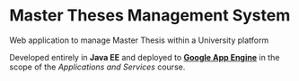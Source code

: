 # Master Theses Management System
Web application to manage Master Thesis within a University platform

Developed entirely in **Java EE** and deployed to [**Google App Engine**](http://1-dot-apsv-msthesis.appspot.com/) in the scope of the *Applications and Services* course.
